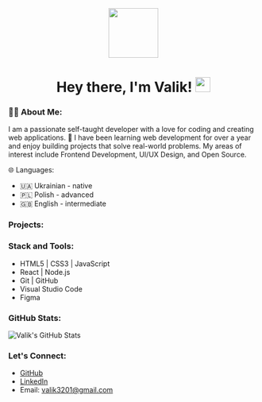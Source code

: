 <div align="center">
  <img src="https://simpleicons.org/icons/github.svg" width="100"/>

  <h1>
    Hey there, I'm Valik!
    <img src="https://simpleicons.org/icons/angellist.svg" width="30px"/>
  </h1>
</div>

### 👨‍💻 About Me:
I am a passionate self-taught developer with a love for coding and creating web applications. 🚀 I have been learning web development for over a year and enjoy building projects that solve real-world problems. My areas of interest include Frontend Development, UI/UX Design, and Open Source.

🌐 Languages: 
- 🇺🇦 Ukrainian - native 
- 🇵🇱 Polish - advanced
- 🇬🇧 English - intermediate

### Projects:


### Stack and Tools:
- HTML5 | CSS3 | JavaScript
- React | Node.js
- Git | GitHub
- Visual Studio Code
- Figma

### GitHub Stats:
![Valik's GitHub Stats](https://github-readme-stats.vercel.app/api?username=Valik3201&show_icons=true&count_private=true&hide_border=true)

### Let's Connect:
- [GitHub](https://github.com/Valik3201)
- [LinkedIn](https://www.linkedin.com/in/valentynchernetskyi/)
- Email: valik3201@gmail.com
